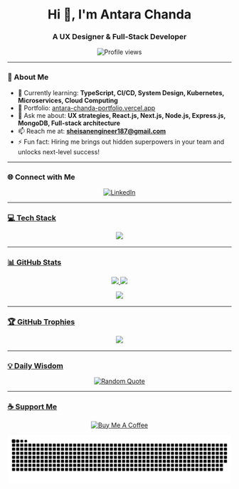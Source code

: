 <h1 align="center">Hi 👋, I'm Antara Chanda</h1>
<h3 align="center">A UX Designer & Full-Stack Developer</h3>

<p align="center">
  <!-- Profile views -->
  <img src="https://komarev.com/ghpvc/?username=aantaaraaa&label=Profile+views&color=0e75b6&style=flat" alt="Profile views" />
</p>

---

### 🌱 About Me

- 🧠 Currently learning: **TypeScript, CI/CD, System Design, Kubernetes, Microservices, Cloud Computing**
- 💼 Portfolio: [antara-chanda-portfolio.vercel.app](https://antara-chanda-portfolio.vercel.app/)
- 💬 Ask me about: **UX strategies, React.js, Next.js, Node.js, Express.js, MongoDB, Full-stack architecture**
- 📫 Reach me at: **sheisanengineer187@gmail.com**
- ⚡ Fun fact: Hiring me brings out hidden superpowers in your team and unlocks next-level success!

---

### 🌐 Connect with Me

<div align="center">
  <a href="https://www.linkedin.com/in/meantaraa/" target="_blank">
    <img src="https://raw.githubusercontent.com/rahuldkjain/github-profile-readme-generator/master/src/images/icons/Social/linked-in-alt.svg" alt="LinkedIn" height="40" width="40" />
</div>

---

### 💻 Tech Stack

<p align="center">
  <img src="https://skillicons.dev/icons?i=java,js,ts,html,css,react,nextjs,nodejs,express,tailwind,mongodb,postgresql,git,github,docker,kubernetes,vercel,aws,figma" />
</p>

---

### 📊 GitHub Stats  

<p align="center">
  <img src="https://github-readme-stats.vercel.app/api?username=aantaaraaa&show_icons=true&theme=radical&hide_border=false" height="150px"/>
  <img src="https://github-readme-streak-stats-eight.vercel.app?user=aantaaraaa&theme=radical&hide_border=false" height="150px"/>
</p>

<p align="center">
  <img src="https://github-readme-stats.vercel.app/api/top-langs/?username=aantaaraaa&theme=radical&hide_border=false&layout=compact"/>
</p>

---

### 🏆 GitHub Trophies

<p align="center">
  <img src="https://github-profile-trophy.vercel.app/?username=aantaaraaa&theme=radical&margin-w=15&no-bg=true&column=7" />
</p>

---

### 💡 Daily Wisdom

<p align="center">
  <img src="https://quotes-github-readme.vercel.app/api?type=horizontal&theme=radical" alt="Random Quote" />
</p>

---

### ☕ Support Me

<p align="center">
  <a href="https://buymeacoffee.com/meantaraa" target="_blank">
    <img src="https://cdn.buymeacoffee.com/buttons/v2/default-yellow.png" alt="Buy Me A Coffee" height="60" width="217" />
  </a>
</p>

<p align="center">
  <img src="https://raw.githubusercontent.com/platane/platane/output/github-contribution-grid-snake.svg" alt="github contribution grid snake animation" />
</p>
